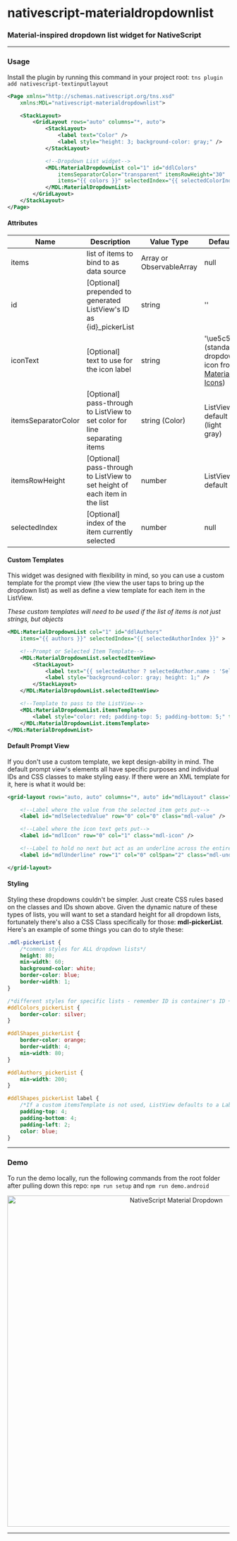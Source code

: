 # nativescript-materialdropdownlist
### Material-inspired dropdown list widget for NativeScript

---------

### Usage

Install the plugin by running this command in your project root:
`tns plugin add nativescript-textinputlayout`

```xml
<Page xmlns="http://schemas.nativescript.org/tns.xsd"
    xmlns:MDL="nativescript-materialdropdownlist">

    <StackLayout>
        <GridLayout rows="auto" columns="*, auto">
            <StackLayout>
                <label text="Color" />
                <label style="height: 3; background-color: gray;" />
            </StackLayout>

            <!--Dropdown List widget-->
            <MDL:MaterialDropdownList col="1" id="ddlColors"
                itemsSeparatorColor="transparent" itemsRowHeight="30"
                items="{{ colors }}" selectedIndex="{{ selectedColorIndex }}" >
            </MDL:MaterialDropdownList>
        </GridLayout>
    </StackLayout>
</Page>
```

#### Attributes

Name | Description | Value Type | Default
-----|-------------|------------|---------
items | list of items to bind to as data source | Array or ObservableArray | null
id | [Optional] prepended to generated ListView's ID as {id}_pickerList | string | ''
iconText | [Optional] text to use for the icon label | string | '\ue5c5' (standard dropdown icon from [Material Icons](https://design.google.com/icons/#ic_arrow_drop_down))
itemsSeparatorColor | [Optional] pass-through to ListView to set color for line separating items | string (Color) | ListView's default (light gray)
itemsRowHeight | [Optional] pass-through to ListView to set height of each item in the list | number | ListView's default
selectedIndex | [Optional] index of the item currently selected | number | null

#### Custom Templates

This widget was designed with flexibility in mind, so you can use a custom template for the prompt view (the view the user taps to bring up the dropdown list) as well as define a view template for each item in the ListView.

*These custom templates will need to be used if the list of items is not just strings, but objects*

```xml
<MDL:MaterialDropdownList col="1" id="ddlAuthors"
    items="{{ authors }}" selectedIndex="{{ selectedAuthorIndex }}" >

    <!--Prompt or Selected Item Template-->
    <MDL:MaterialDropdownList.selectedItemView>
        <StackLayout>
            <label text="{{ selectedAuthor ? selectedAuthor.name : 'Select Author' }}" style="color: red; padding-left: 5;" />
            <label style="background-color: gray; height: 1;" />
        </StackLayout>
    </MDL:MaterialDropdownList.selectedItemView>

    <!--Template to pass to the ListView-->
    <MDL:MaterialDropdownList.itemsTemplate>
        <label style="color: red; padding-top: 5; padding-bottom: 5;" text="{{ name }}" />
    </MDL:MaterialDropdownList.itemsTemplate>
</MDL:MaterialDropdownList>
```

#### Default Prompt View

If you don't use a custom template, we kept design-ability in mind. The default prompt view's elements all have specific purposes and individual IDs and CSS classes to make styling easy. If there were an XML template for it, here is what it would be:

```xml
<grid-layout rows="auto, auto" columns="*, auto" id="mdlLayout" class="mdl-container">

    <!--Label where the value from the selected item gets put-->
    <label id="mdlSelectedValue" row="0" col="0" class="mdl-value" />

    <!--Label where the icon text gets put-->
    <label id="mdlIcon" row="0" col="1" class="mdl-icon" />

    <!--Label to hold no next but act as an underline across the entire widget - i.e. set height and background-color in a style rule-->
    <label id="mdlUnderline" row="1" col="0" colSpan="2" class="mdl-underline" />

</grid-layout>
```

#### Styling

Styling these dropdowns couldn't be simpler. Just create CSS rules based on the classes and IDs shown above. Given the dynamic nature of these types of lists, you will want to set a standard height for all dropdown lists, fortunately there's also a CSS Class specifically for those: **mdl-pickerList**. Here's an example of some things you can do to style these:

```css
.mdl-pickerList {
    /*common styles for ALL dropdown lists*/
    height: 80;
    min-width: 60;
    background-color: white;
    border-color: blue;
    border-width: 1;
}

/*different styles for specific lists - remember ID is container's ID + _pickerList*/
#ddlColors_pickerList {
    border-color: silver;
}

#ddlShapes_pickerList {
    border-color: orange;
    border-width: 4;
    min-width: 80;
}

#ddlAuthors_pickerList {
    min-width: 200;
}

#ddlShapes_pickerList label {
    /*If a custom itemsTemplate is not used, ListView defaults to a Label*/
    padding-top: 4;
    padding-bottom: 4;
    padding-left: 2;
    color: blue;
}
```
-----------------

### Demo

To run the demo locally, run the following commands from the root folder after pulling down this repo:
`npm run setup` and `npm run demo.android`

<p align="center">
    <img height="750" src="https://raw.githubusercontent.com/bradleygore/nativescript-materialdropdownlist/master/materialdropdown.gif" alt="NativeScript Material Dropdown"/>
</p>

------------------